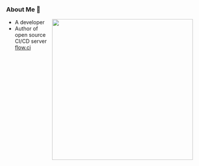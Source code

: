 
<!--
**gy2006/gy2006** is a ✨ _special_ ✨ repository because its `README.md` (this file) appears on your GitHub profile.

Here are some ideas to get you started:

- 🔭 I’m currently working on ...
- 🌱 I’m currently learning ...
- 👯 I’m looking to collaborate on ...
- 🤔 I’m looking for help with ...
- 💬 Ask me about ...
- 📫 How to reach me: ...
- 😄 Pronouns: ...
- ⚡ Fun fact: ...
-->

### About Me 👋

<img align='right' src="https://github-readme-stats.vercel.app/api?username=gy2006&count_private=true&show_icons=true&theme=dark" width="380">

- A developer
- Author of open source CI/CD server [flow.ci](https://flowci.github.io)
